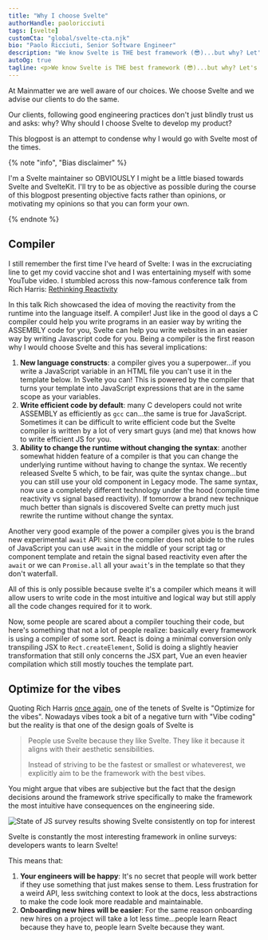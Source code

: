 ```yaml
---
title: "Why I choose Svelte"
authorHandle: paoloricciuti
tags: [svelte]
customCta: "global/svelte-cta.njk"
bio: "Paolo Ricciuti, Senior Software Engineer"
description: "We know Svelte is THE best framework (😎)...but why? Let's explore why (and when) I think Svelte is the right choice for you"
autoOg: true
tagline: <p>We know Svelte is THE best framework (😎)...but why? Let's explore why (and when) I think Svelte is the right choice for you</p>
---
```


At Mainmatter we are well aware of our choices. We choose Svelte and we advise our clients to do the same.

Our clients, following good engineering practices don't just blindly trust us and asks: why? Why should I choose Svelte to develop my product?

This blogpost is an attempt to condense why I would go with Svelte most of the times.

{% note "info", "Bias disclaimer" %}

I'm a Svelte maintainer so OBVIOUSLY I might be a little biased towards Svelte and SvelteKit. I'll try to be as objective as possible during the course of this blogpost presenting objective facts rather than opinions, or motivating my opinions so that you can form your own.

{% endnote %}

## Compiler

I still remember the first time I've heard of Svelte: I was in the excruciating line to get my covid vaccine shot and I was entertaining myself with some YouTube video. I stumbled across this now-famous conference talk from Rich Harris: [Rethinking Reactivity](https://youtu.be/AdNJ3fydeao?si=sMn-kLIPESubUD14)

In this talk Rich showcased the idea of moving the reactivity from the runtime into the language itself. A compiler! Just like in the good ol days a C compiler could help you write programs in an easier way by writing the ASSEMBLY code for you, Svelte can help you write websites in an easier way by writing Javascript code for you. Being a compiler is the first reason why I would choose Svelte and this has several implications:

1. **New language constructs**: a compiler gives you a superpower...if you write a JavaScript variable in an HTML file you can't use it in the template below. In Svelte you can! This is powered by the compiler that turns your template into JavaScript expressions that are in the same scope as your variables.
2. **Write efficient code by default**: many C developers could not write ASSEMBLY as efficiently as `gcc` can...the same is true for JavaScript. Sometimes it can be difficult to write efficient code but the Svelte compiler is written by a lot of very smart guys (and me) that knows how to write efficient JS for you.
3. **Ability to change the runtime without changing the syntax**: another somewhat hidden feature of a compiler is that you can change the underlying runtime without having to change the syntax. We recently released Svelte 5 which, to be fair, was quite the syntax change...but you can still use your old component in Legacy mode. The same syntax, now use a completely different technology under the hood (compile time reactivity vs signal based reactivity). If tomorrow a brand new technique much better than signals is discovered Svelte can pretty much just rewrite the runtime without change the syntax.

Another very good example of the power a compiler gives you is the brand new experimental `await` API: since the compiler does not abide to the rules of JavaScript you can use `await` in the middle of your script tag or component template and retain the signal based reactivity even after the `await` or we can `Promise.all` all your `await`'s in the template so that they don't waterfall.

All of this is only possible because svelte it's a compiler which means it will allow users to write code in the most intuitive and logical way but still apply all the code changes required for it to work.

Now, some people are scared about a compiler touching their code, but here's something that not a lot of people realize: basically every framework is using a compiler of some sort. React is doing a minimal conversion only transpiling JSX to `Rect.createElement`, Solid is doing a slightly heavier transformation that still only concerns the JSX part, Vue an even heavier compilation which still mostly touches the template part.

## Optimize for the vibes

Quoting Rich Harris [once again](https://github.com/sveltejs/svelte/discussions/10085), one of the tenets of Svelte is "Optimize for the vibes". Nowadays vibes took a bit of a negative turn with "Vibe coding" but the reality is that one of the design goals of Svelte is

> People use Svelte because they like Svelte. They like it because it aligns with their aesthetic sensibilities.
>
> Instead of striving to be the fastest or smallest or whateverest, we explicitly aim to be the framework with the best vibes.

You might argue that vibes are subjective but the fact that the design decisions around the framework strive specifically to make the framework the most intuitive have consequences on the engineering side.

![State of JS survey results showing Svelte consistently on top for interest](/assets/images/posts/2025-11-06-why-choose-svelte/state-of-js.png)

Svelte is constantly the most interesting framework in online surveys: developers wants to learn Svelte!

This means that:

1. **Your engineers will be happy**: It's no secret that people will work better if they use something that just makes sense to them. Less frustration for a weird API, less switching context to look at the docs, less abstractions to make the code look more readable and maintainable.
2. **Onboarding new hires will be easier**: For the same reason onboarding new hires on a project will take a lot less time...people learn React because they have to, people learn Svelte because they want.
